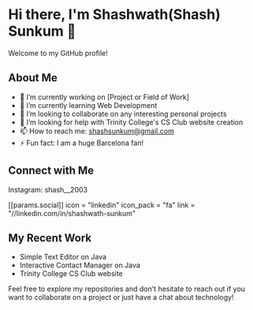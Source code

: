 # Hi there, I'm Shashwath(Shash) Sunkum 👋

Welcome to my GitHub profile!

## About Me

- 🔭 I’m currently working on [Project or Field of Work]
- 🌱 I’m currently learning Web Development
- 👯 I’m looking to collaborate on any interesting personal projects
- 🤔 I’m looking for help with Trinity College's CS Club website creation
- 📫 How to reach me: shashsunkum@gmail.com
- ⚡ Fun fact: I am a huge Barcelona fan!

## Connect with Me

Instagram: shash__2003

[[params.social]]
    icon = "linkedin"
    icon_pack = "fa"
    link = "//linkedin.com/in/shashwath-sunkum"

## My Recent Work

- Simple Text Editor on Java
- Interactive Contact Manager on Java
- Trinity College CS Club website

Feel free to explore my repositories and don't hesitate to reach out if you want to collaborate on a project or just have a chat about technology!
